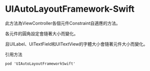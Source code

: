 # UIAutoLayoutFramework-Swift
此方法為ViewController各個元件Constraint自適應的方法。

各元件的圓角設定會隨著大小而變化。

且UILabel、UITextField和UITextView的字體大小會隨著元件大小而變化。

引用方法

```text
pod 'UIAutoLayoutFrameworkSwift'
```
